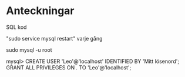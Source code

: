 # Anteckningar

SQL kod

 "sudo service mysql restart" varje gång

 sudo mysql -u root

 mysql> CREATE USER 'Leo'@'localhost' IDENTIFIED BY 'Mitt lösenord';
 GRANT ALL PRIVILEGES ON *.* TO 'Leo'@'localhost';